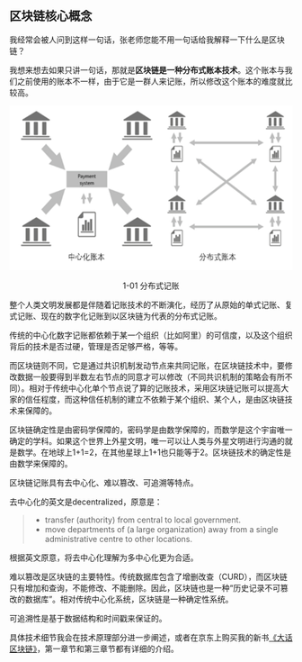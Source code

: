 ## 区块链核心概念

我经常会被人问到这样一句话，张老师您能不用一句话给我解释一下什么是区块链？

我想来想去如果只讲一句话，那就是**区块链是一种分布式账本技术**。这个账本与我们之前使用的账本不一样，由于它是一群人来记账，所以修改这个账本的难度就比较高。

<div align=center>


![大话区块链](./pic/distributed.png "分布式记账") 

1-01 分布式记账
</div>

整个人类文明发展都是伴随着记账技术的不断演化，经历了从原始的单式记账、复式记账、现在的数字化记账到以区块链为代表的分布式记账。

传统的中心化数字记账都依赖于某一个组织（比如阿里）的可信度，以及这个组织背后的技术是否过硬，管理是否足够严格，等等。

而区块链则不同，它是通过共识机制发动节点来共同记账，在区块链技术中，要修改数据一般要得到半数左右节点的同意才可以修改（不同共识机制的策略会有所不同）。相对于传统中心化单个节点说了算的记账技术，采用区块链记账可以提高大家的信任程度，而这种信任机制的建立不依赖于某个组织、某个人，是由区块链技术来保障的。

区块链确定性是由密码学保障的，密码学是由数学保障的，而数学是这个宇宙唯一确定的学科。如果这个世界上外星文明，唯一可以让人类与外星文明进行沟通的就是数学。在地球上1+1=2，在其他星球上1+1也只能等于2。区块链技术的确定性是由数学来保障的。

区块链记账具有去中心化、难以篡改、可追溯等特点。

去中心化的英文是decentralized，原意是：
>* transfer (authority) from central to local government.
>* move departments of (a large organization) away from a single administrative centre to other locations.

根据英文原意，将去中心化理解为多中心化更为合适。

难以篡改是区块链的主要特性。传统数据库包含了增删改查（CURD），而区块链只有增加和查询，不能修改、不能删除。因此，区块链也是一种“历史记录不可篡改的数据库”。相对传统中心化系统，区块链是一种确定性系统。

可追溯性是基于数据结构和时间戳来保证的。

具体技术细节我会在技术原理部分进一步阐述，或者在京东上购买我的新书[《大话区块链》](https://item.jd.com/12719282.html)，第一章节和第三章节都有详细的介绍。
